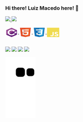 ### Hi there! Luiz Macedo here! 👋
<div align="left">
    <a href="https://github.com/luizmacedo">
        <img height="180em"
            src="https://github-readme-stats.vercel.app/api?username=luizmacedo&show_icons=true&theme=dracula&include_all_commits=true&count_private=true" />
        <img height="180em"
            src="https://github-readme-stats.vercel.app/api/top-langs/?username=luizmacedo&layout=compact&langs_count=7&theme=dracula" />
</div>
<div style="display: inline_block"><br>
    <img align="center" alt="Luiz-Csharp" height="30" width="40"
        src="https://raw.githubusercontent.com/devicons/devicon/master/icons/csharp/csharp-original.svg">
    <img align="center" alt="Luiz-HTML" height="30" width="40"
        src="https://raw.githubusercontent.com/devicons/devicon/master/icons/html5/html5-original.svg">
    <img align="center" alt="Luiz-CSS" height="30" width="40"
        src="https://raw.githubusercontent.com/devicons/devicon/master/icons/css3/css3-original.svg">
    <img align="center" alt="Luiz-Js" height="30" width="40"
        src="https://raw.githubusercontent.com/devicons/devicon/master/icons/javascript/javascript-plain.svg">
</div>

##

<div>
    <a href="https://www.linkedin.com/in/luizfmacedo/" target="_blank"><img
            src="https://img.shields.io/badge/-LinkedIn-%230077B5?style=for-the-badge&logo=linkedin&logoColor=white"
            target="_blank"></a>
    <a href="https://twitter.com/OLuizMacedo" target="_blank"><img
            src="https://img.shields.io/badge/-Twitter-%9146FF?style=for-the-badge&logo=twitter&logoColor=white"
            target="_blank"></a>
    <a href="mailto:luizmacedo@outlook.com"><img
            src="https://img.shields.io/badge/-Outlook-%23333?style=for-the-badge&logo=microsoft&logoColor=white"
            target="_blank"></a>
    <a href="https://www.instagram.com/oluizmacedo" target="_blank"><img
            src="https://img.shields.io/badge/-Instagram-%23E4405F?style=for-the-badge&logo=instagram&logoColor=white"
            target="_blank"></a>

![Snake animation](https://github.com/LuizMacedo/luizmacedo/blob/output/github-contribution-grid-snake.svg)
    
</div>
